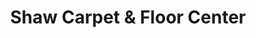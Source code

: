 ---
title: "Shaw Carpet & Floor Center"
url: /findlay/shaw-carpet-and-floor-center/
shop: furniture
---